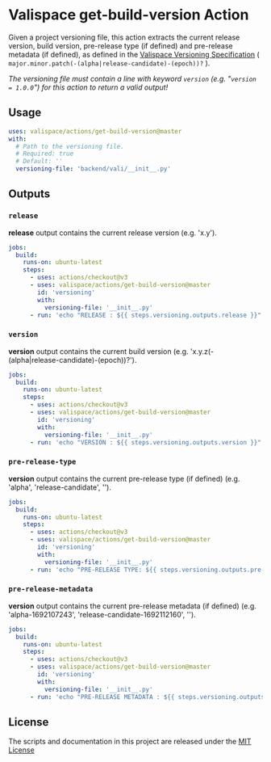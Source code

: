 # Valispace get-build-version Action

Given a project versioning file, this action extracts the current release version, build version, pre-release type (if defined) and pre-release metadata (if defined), as defined in the [Valispace Versioning Specification](https://valispace.atlassian.net/wiki/spaces/~62b97f79c9f2df7b608a092f/pages/2083324008/Valispace+Versioning+Specification) ( `major.minor.patch(-(alpha|release-candidate)-(epoch))?` ).

_The versioning file must contain a line with keyword `version` (e.g. "`version = 1.0.0`") for this action to return a valid output!_

## Usage

<!-- start usage -->
```yaml
uses: valispace/actions/get-build-version@master
with:
  # Path to the versioning file.
  # Required: true
  # Default: ''
  versioning-file: 'backend/vali/__init__.py'
```
<!-- end usage -->

## Outputs

### `release`

**release** output contains the current release version (e.g. 'x.y').

```yaml
jobs:
  build:
    runs-on: ubuntu-latest
    steps:
      - uses: actions/checkout@v3
      - uses: valispace/actions/get-build-version@master
        id: 'versioning'
        with:
          versioning-file: '__init__.py'
      - run: 'echo "RELEASE : ${{ steps.versioning.outputs.release }}"'
```

### `version`

**version** output contains the current build version (e.g. 'x.y.z(-(alpha|release-candidate)-(epoch))?').

```yaml
jobs:
  build:
    runs-on: ubuntu-latest
    steps:
      - uses: actions/checkout@v3
      - uses: valispace/actions/get-build-version@master
        id: 'versioning'
        with:
          versioning-file: '__init__.py'
      - run: 'echo "VERSION : ${{ steps.versioning.outputs.version }}"'
```

### `pre-release-type`

**version** output contains the current pre-release type (if defined) (e.g. 'alpha', 'release-candidate', '').

```yaml
jobs:
  build:
    runs-on: ubuntu-latest
    steps:
      - uses: actions/checkout@v3
      - uses: valispace/actions/get-build-version@master
        id: 'versioning'
        with:
          versioning-file: '__init__.py'
      - run: 'echo "PRE-RELEASE TYPE: ${{ steps.versioning.outputs.pre-release-type }}"'
```

### `pre-release-metadata`

**version** output contains the current pre-release metadata (if defined) (e.g. 'alpha-1692107243', 'release-candidate-1692112160', '').

```yaml
jobs:
  build:
    runs-on: ubuntu-latest
    steps:
      - uses: actions/checkout@v3
      - uses: valispace/actions/get-build-version@master
        id: 'versioning'
        with:
          versioning-file: '__init__.py'
      - run: 'echo "PRE-RELEASE METADATA : ${{ steps.versioning.outputs.pre-release-metadata }}"'
```

## License

The scripts and documentation in this project are released under the [MIT License](LICENSE)
